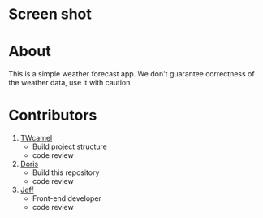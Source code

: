 # Screen shot

# About

This is a simple weather forecast app. We don't guarantee correctness of the weather data, use it with caution.

# Contributors

1. [TWcamel](https://github.com/TWcamel)
   - Build project structure
   - code review
2. [Doris](https://github.com/pingdori)
   - Build this repository
   - code review
3. [Jeff](https://github.com/JackTsai890405)
   - Front-end developer
   - code review